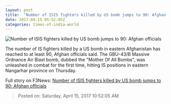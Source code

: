 ```yaml
---
layout: post
title:  "Number of ISIS fighters killed by US bomb jumps to 90: Afghan officials"
date: 2017-04-15 05:52:05Z
categories: times-of-india-world
---
```


![Number of ISIS fighters killed by US bomb jumps to 90: Afghan officials](http://timesofindia.indiatimes.com/photo/58191276.cms?158941)

The number of IS fighters killed by a US bomb in eastern Afghanistan has reached to at least 90, Afghan officials said. The GBU-43/B Massive Ordnance Air Blast bomb, dubbed the "Mother Of All Bombs", was unleashed in combat for the first time, hitting IS positions in eastern Nangarhar province on Thursday.


Full story on F3News: [Number of ISIS fighters killed by US bomb jumps to 90: Afghan officials](http://www.f3nws.com/n/QPZamH)

> Posted on: Saturday, April 15, 2017 10:52:05 AM
